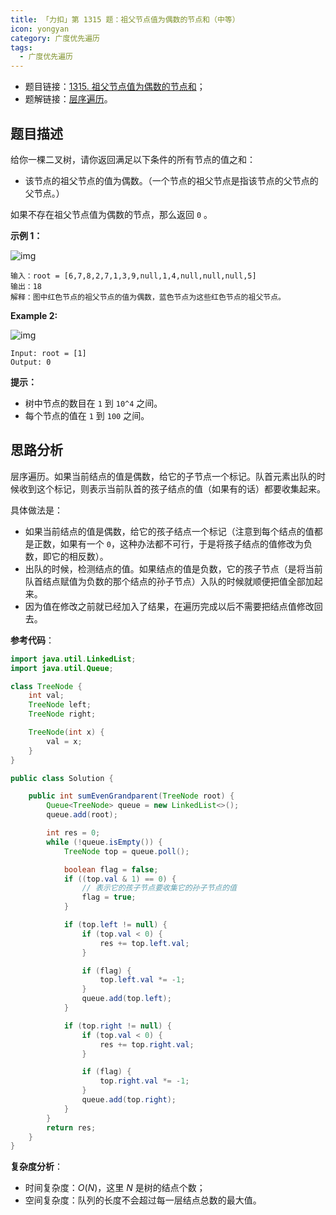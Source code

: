 ```yaml
---
title: 「力扣」第 1315 题：祖父节点值为偶数的节点和（中等）
icon: yongyan
category: 广度优先遍历
tags:
  - 广度优先遍历
---
```


- 题目链接：[1315. 祖父节点值为偶数的节点和](https://leetcode-cn.com/problems/sum-of-nodes-with-even-valued-grandparent/)；
- 题解链接：[层序遍历](https://leetcode-cn.com/problems/sum-of-nodes-with-even-valued-grandparent/solution/ceng-xu-bian-li-by-liweiwei1419/)。

## 题目描述

给你一棵二叉树，请你返回满足以下条件的所有节点的值之和：

- 该节点的祖父节点的值为偶数。（一个节点的祖父节点是指该节点的父节点的父节点。）

如果不存在祖父节点值为偶数的节点，那么返回 `0` 。

**示例 1：**

![img](https://tva1.sinaimg.cn/large/e6c9d24egy1h2tpf9uoo8j20e008et8z.jpg)

```
输入：root = [6,7,8,2,7,1,3,9,null,1,4,null,null,null,5]
输出：18
解释：图中红色节点的祖父节点的值为偶数，蓝色节点为这些红色节点的祖父节点。
```

**Example 2:**

![img](https://tva1.sinaimg.cn/large/e6c9d24egy1h2tpfc2v0kj201s01tgld.jpg)

```
Input: root = [1]
Output: 0
```

**提示：**

- 树中节点的数目在 `1` 到 `10^4` 之间。
- 每个节点的值在 `1` 到 `100` 之间。

## 思路分析

层序遍历。如果当前结点的值是偶数，给它的子节点一个标记。队首元素出队的时候收到这个标记，则表示当前队首的孩子结点的值（如果有的话）都要收集起来。

具体做法是：

- 如果当前结点的值是偶数，给它的孩子结点一个标记（注意到每个结点的值都是正数，如果有一个 `0`，这种办法都不可行，于是将孩子结点的值修改为负数，即它的相反数）。
- 出队的时候，检测结点的值。如果结点的值是负数，它的孩子节点（是将当前队首结点赋值为负数的那个结点的孙子节点）入队的时候就顺便把值全部加起来。
- 因为值在修改之前就已经加入了结果，在遍历完成以后不需要把结点值修改回去。

**参考代码**：

```java
import java.util.LinkedList;
import java.util.Queue;

class TreeNode {
    int val;
    TreeNode left;
    TreeNode right;

    TreeNode(int x) {
        val = x;
    }
}

public class Solution {

    public int sumEvenGrandparent(TreeNode root) {
        Queue<TreeNode> queue = new LinkedList<>();
        queue.add(root);

        int res = 0;
        while (!queue.isEmpty()) {
            TreeNode top = queue.poll();

            boolean flag = false;
            if ((top.val & 1) == 0) {
                // 表示它的孩子节点要收集它的孙子节点的值
                flag = true;
            }

            if (top.left != null) {
                if (top.val < 0) {
                    res += top.left.val;
                }

                if (flag) {
                    top.left.val *= -1;
                }
                queue.add(top.left);
            }

            if (top.right != null) {
                if (top.val < 0) {
                    res += top.right.val;
                }

                if (flag) {
                    top.right.val *= -1;
                }
                queue.add(top.right);
            }
        }
        return res;
    }
}
```

**复杂度分析**：

- 时间复杂度：$O(N)$，这里 $N$ 是树的结点个数；
- 空间复杂度：队列的长度不会超过每一层结点总数的最大值。
